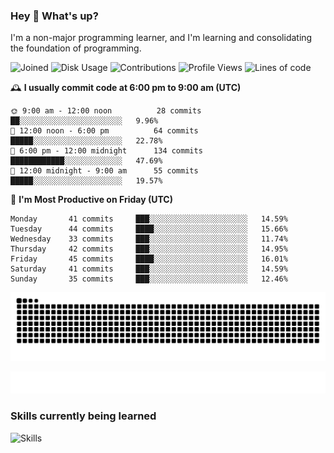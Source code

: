 ### Hey :wave: What's up?

I'm a non-major programming learner, and I'm learning and consolidating the foundation of programming.

<!--START_SECTION:waka-->
![Joined](http://img.shields.io/badge/Joined-8%20years%20ago-6D67E4?style=flat&labelColor=453C67)
![Disk Usage](http://img.shields.io/badge/Github%27s%20Storage-604.4%20MB-FD841F?style=flat&labelColor=E14D2A)
![Contributions](http://img.shields.io/badge/Contributions%20in%202024-183-7DCE13?style=flat&labelColor=2B7A0B)
![Profile Views](http://img.shields.io/badge/Profile%20Views-0-3AB4F2?style=flat&labelColor=0078AA)
![Lines of code](https://img.shields.io/badge/Lines%20of%20code-2%20Million%20Lines%20of%20code-FF8B8B?style=flat&labelColor=EB4747)

🕰️ **I usually commit code at 6:00 pm to 9:00 am (UTC)** 

```text
🌞 9:00 am - 12:00 noon          28 commits     ██░░░░░░░░░░░░░░░░░░░░░░░   9.96% 
🌆 12:00 noon - 6:00 pm          64 commits     █████░░░░░░░░░░░░░░░░░░░░   22.78% 
🌃 6:00 pm - 12:00 midnight      134 commits    ████████████░░░░░░░░░░░░░   47.69% 
🌙 12:00 midnight - 9:00 am      55 commits     █████░░░░░░░░░░░░░░░░░░░░   19.57%
```
📅 **I'm Most Productive on Friday (UTC)** 

```text
Monday       41 commits     ███░░░░░░░░░░░░░░░░░░░░░░   14.59% 
Tuesday      44 commits     ████░░░░░░░░░░░░░░░░░░░░░   15.66% 
Wednesday    33 commits     ███░░░░░░░░░░░░░░░░░░░░░░   11.74% 
Thursday     42 commits     ███░░░░░░░░░░░░░░░░░░░░░░   14.95% 
Friday       45 commits     ████░░░░░░░░░░░░░░░░░░░░░   16.01% 
Saturday     41 commits     ███░░░░░░░░░░░░░░░░░░░░░░   14.59% 
Sunday       35 commits     ███░░░░░░░░░░░░░░░░░░░░░░   12.46%
```

<!--END_SECTION:waka-->

![Snake animation](https://raw.githubusercontent.com/dirname/dirname/output/snake.svg)

![metrics](github-metrics.svg)

### Skills currently being learned

![Skills](https://skillicons.dev/icons?i=linux,rust,go,solidity,typescript,bash,git,postgres,mysql,redis,mongo,docker,kubernetes,grafana,prometheus)
